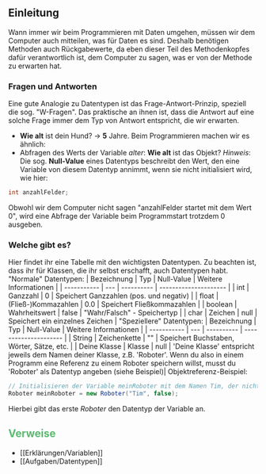## Einleitung
Wann immer wir beim Programmieren mit Daten umgehen, müssen wir dem Computer auch mitteilen, was für Daten es sind. Deshalb benötigen Methoden auch Rückgabewerte, da eben dieser Teil des Methodenkopfes dafür verantwortlich ist, dem Computer zu sagen, was er von der Methode zu erwarten hat.

### Fragen und Antworten
Eine gute Analogie zu Datentypen ist das Frage-Antwort-Prinzip, speziell die sog. "W-Fragen". Das praktische an ihnen ist, dass die Antwort auf eine solche Frage immer dem Typ von Antwort entspricht, die wir erwarten.
+ **Wie alt** ist dein Hund? -> **5** Jahre.
Beim Programmieren machen wir es ähnlich:
+ Abfragen des Werts der Variable *alter*: **Wie alt** ist das Objekt?
*Hinweis*: Die sog. **Null-Value** eines Datentyps beschreibt den Wert, den eine Variable von diesem Datentyp annimmt, wenn sie nicht initialisiert wird, wie hier:
```Java
int anzahlFelder;
```
Obwohl wir dem Computer nicht sagen "anzahlFelder startet mit dem Wert 0", wird eine Abfrage der Variable beim Programmstart trotzdem 0 ausgeben.

### Welche gibt es?
Hier findet ihr eine Tabelle mit den wichtigsten Datentypen. Zu beachten ist, dass ihr für Klassen, die ihr selbst erschafft, auch Datentypen habt.
"Normale" Datentypen:
| Bezeichnung | Typ | Null-Value | Weitere Informationen |
| ----------- | --- | ---------- | --------------------- |
| int | Ganzzahl | 0 | Speichert Ganzzahlen (pos. und negativ) |
| float | (Fließ-)Kommazahlen | 0.0 | Speichert Fließkommazahlen |
| boolean | Wahrheitswert | false | "Wahr/Falsch" - Speichertyp |
| char | Zeichen | null | Speichert ein einzelnes Zeichen |
"Speziellere" Datentypen:
| Bezeichnung | Typ | Null-Value | Weitere Informationen |
| ----------- | --- | ---------- | --------------------- |
| String | Zeichenkette | "" | Speichert Buchstaben, Wörter, Sätze, etc. |
| Deine Klasse | Klasse | null | 'Deine Klasse' entspricht jeweils dem Namen deiner Klasse, z.B. 'Roboter'. Wenn du also in einem Programm eine Referenz zu einem Roboter speichern willst, musst du 'Roboter' als Datentyp angeben (siehe Beispiel)|
Objektreferenz-Beispiel:
```Java
// Initialisieren der Variable meinRoboter mit dem Namen Tim, der nicht aktiv ist.
Roboter meinRoboter = new Roboter("Tim", false);
```
Hierbei gibt das erste *Roboter* den Datentyp der Variable an.

## <span style="color:#5ABA70">Verweise</span>
+ [[Erklärungen/Variablen]]
+ [[Aufgaben/Datentypen]]